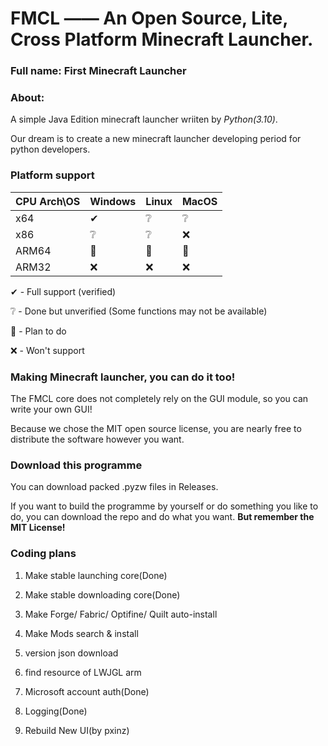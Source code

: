 # FMCL —— An Open Source, Lite, Cross Platform Minecraft Launcher.

### Full name: First Minecraft Launcher

### About:
  A simple Java Edition minecraft launcher wriiten by *Python(3.10)*.

  Our dream is to create a new minecraft launcher developing period for python developers.

### Platform support
|CPU Arch\OS|Windows|Linux|MacOS|
|-|-|-|-|
|x64|✔|❔|❔|
|x86|❔|❔|❌|
|ARM64|📌|📌|📌|
|ARM32|❌|❌|❌|

✔ - Full support (verified)

❔ - Done but unverified (Some functions may not be available)

📌 - Plan to do

❌ - Won't support


### Making Minecraft launcher, you can do it too!
  The FMCL core does not completely rely on the GUI module, so you can write your own GUI!

  Because we chose the MIT open source license, you are nearly free to distribute the software however you want.

### Download this programme
  You can download packed .pyzw files in Releases.

  If you want to build the programme by yourself or do something you like to do, you can download the repo and do what you want. **But remember the MIT License!**

### Coding plans
1. Make stable launching core(Done)

2. Make stable downloading core(Done)

3. Make Forge/ Fabric/ Optifine/ Quilt auto-install

4. Make Mods search & install

5. version json download 

6. find resource of LWJGL arm

7. Microsoft account auth(Done)

8. Logging(Done)

9. Rebuild New UI(by pxinz)
